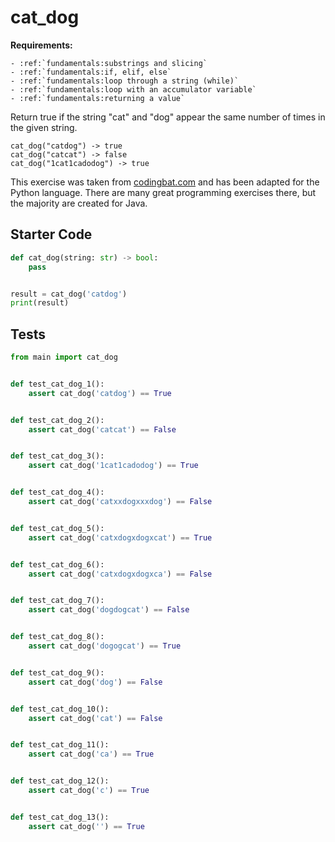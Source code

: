 # cat_dog



**Requirements:**
```eval_rst
- :ref:`fundamentals:substrings and slicing`
- :ref:`fundamentals:if, elif, else`
- :ref:`fundamentals:loop through a string (while)`
- :ref:`fundamentals:loop with an accumulator variable`
- :ref:`fundamentals:returning a value`

```


Return true if the string "cat" and "dog" appear the same number of times in the given string.

```
cat_dog("catdog") -> true
cat_dog("catcat") -> false
cat_dog("1cat1cadodog") -> true
```

This exercise was taken from [codingbat.com](https://codingbat.com/prob/p111624) and has been adapted for the Python language. There are many great programming exercises there, but the majority are created for Java.

## Starter Code
```python
def cat_dog(string: str) -> bool:
    pass


result = cat_dog('catdog')
print(result)
```

## Tests
```python
from main import cat_dog


def test_cat_dog_1():
    assert cat_dog('catdog') == True


def test_cat_dog_2():
    assert cat_dog('catcat') == False


def test_cat_dog_3():
    assert cat_dog('1cat1cadodog') == True


def test_cat_dog_4():
    assert cat_dog('catxxdogxxxdog') == False


def test_cat_dog_5():
    assert cat_dog('catxdogxdogxcat') == True


def test_cat_dog_6():
    assert cat_dog('catxdogxdogxca') == False


def test_cat_dog_7():
    assert cat_dog('dogdogcat') == False


def test_cat_dog_8():
    assert cat_dog('dogogcat') == True


def test_cat_dog_9():
    assert cat_dog('dog') == False


def test_cat_dog_10():
    assert cat_dog('cat') == False


def test_cat_dog_11():
    assert cat_dog('ca') == True


def test_cat_dog_12():
    assert cat_dog('c') == True


def test_cat_dog_13():
    assert cat_dog('') == True
```
